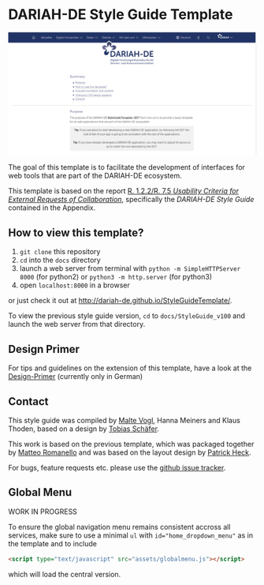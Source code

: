 # DARIAH-DE Style Guide Template

![template screenshot](./screenshot_v2.png)

The goal of this template is to facilitate the development of interfaces for web tools that are part of the DARIAH-DE ecosystem.

This template is based on the report [R. 1.2.2/R. 7.5 *Usability Criteria for External Requests of Collaboration*](https://wiki.de.dariah.eu/download/attachments/14651583/R1.2.2-7.5_final.pdf?version=1&modificationDate=1452850842838&api=v2), specifically the *DARIAH-DE Style Guide* contained in the Appendix.

## How to view this template?

1. `git clone` this repository
2. `cd` into the `docs` directory
3. launch a web server from terminal with `python -m SimpleHTTPServer 8000` (for python2) or `python3 -m http.server` (for python3)
4. open `localhost:8000` in a browser

or just check it out at <http://dariah-de.github.io/StyleGuideTemplate/>.

To view the previous style guide version, `cd` to `docs/StyleGuide_v100` and launch
the web server from that directory.

## Design Primer

For tips and guidelines on the extension of this template, have a look at
the [Design-Primer](design-primer.de.md) (currently only in German)

## Contact

This style guide was compiled by [Malte Vogl](https://github.com/maltevogl), Hanna Meiners and Klaus Thoden, based on a design by [Tobias Schäfer](https://github.com/tschaef).

This work is based on the previous template, which was packaged together by [Matteo Romanello](https://github.com/mromanello) and was based on the layout design by [Patrick Heck](https://github.com/patrickheck).

For bugs, feature requests etc. please use the [github issue tracker](https://github.com/DARIAH-DE/StyleGuideTemplate/issues).

## Global Menu

WORK IN PROGRESS

To ensure the global navigation menu remains consistent accross all services, make sure to use a minimal `ul` with `id="home_dropdown_menu"` as in the template and to include
```html
<script type="text/javascript" src="assets/globalmenu.js"></script>
```
which will load the central version.
